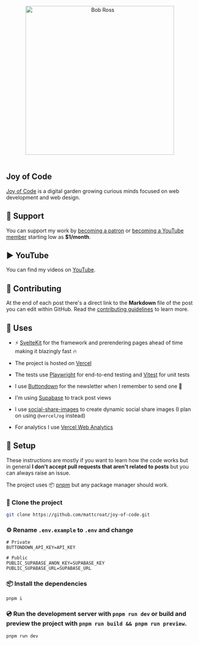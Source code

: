 <br>
<div align="center">
 <img width="400" src="https://i.giphy.com/media/d31vTpVi1LAcDvdm/giphy.gif" alt="Bob Ross">
</div>
<br>

## Joy of Code

[Joy of Code](https://joyofcode.xyz/) is a digital garden growing curious minds focused on web development and web design.

## 🙏 Support

You can support my work by [becoming a patron](https://www.patreon.com/joyofcode) or [becoming a YouTube member](https://youtube.com/@joyofcodedev/join) starting low as **$1/month**.

## ▶️ YouTube

You can find my videos on [YouTube](https://www.youtube.com/@joyofcodedev).

## 🤗 Contributing

At the end of each post there's a direct link to the **Markdown** file of the post you can edit within GitHub. Read the [contributing guidelines](CONTRIBUTING.md) to learn more.

## 🧭 Uses

- ⚡️ [SvelteKit](https://kit.svelte.dev/) for the framework and prerendering pages ahead of time making it blazingly fast 🔥

- The project is hosted on [Vercel](https://vercel.com/)

- The tests use [Playwright](https://playwright.dev/) for end-to-end testing and [Vitest](https://vitest.dev/) for unit tests

- I use [Buttondown](https://buttondown.email/) for the newsletter when I remember to send one 🤭

- I'm using [Supabase](https://supabase.com/) to track post views

- I use [social-share-images](https://github.com/mattcroat/social-share-images) to create dynamic social share images (I plan on using `@vercel/og` instead)

- For analytics I use [Vercel Web Analytics](https://vercel.com/analytics)

## 📜 Setup

These instructions are mostly if you want to learn how the code works but in general **I don't accept pull requests that aren't related to posts** but you can always raise an issue.

The project uses 📦️ [pnpm](https://pnpm.io/) but any package manager should work.

### 👬 Clone the project

```sh
git clone https://github.com/mattcroat/joy-of-code.git
```

### ⚙️ Rename `.env.example` to `.env` and change

```text
# Private
BUTTONDOWN_API_KEY=API_KEY

# Public
PUBLIC_SUPABASE_ANON_KEY=SUPABASE_KEY
PUBLIC_SUPABASE_URL=SUPABASE_URL
```

### 📦️ Install the dependencies

```sh
pnpm i
```

### 💿️ Run the development server with `pnpm run dev` or build and preview the project with `pnpm run build && pnpm run preview`.

```sh
pnpm run dev
```
